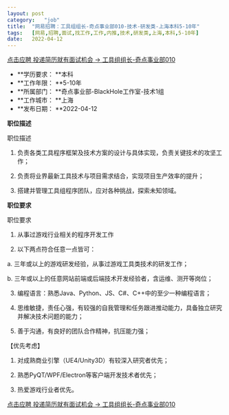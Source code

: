 ```yaml
---
layout:	post
category:	"job"
title:	"网易招聘：工具组组长-奇点事业部010-技术-研发类-上海本科5-10年"
tags:	[网易,招聘,面试,找工作,工作,内推,技术,研发类,上海,本科,5-10年]
date:	2022-04-12
---
```


[点击应聘 投递简历就有面试机会 ->  工具组组长-奇点事业部010](http://mobile.bole.netease.com/bole/boleDetail?id=39575&employeeId=346f03c3cda5f04c&key=all)



- **学历要求： **本科
- **工作年限： **5-10年
- **所属部门： **奇点事业部-BlackHole工作室-技术1组
- **工作城市： **上海
- **发布日期： **2022-04-12



**职位描述**

职位描述

1. 负责各类工具程序框架及技术方案的设计与具体实现，负责关键技术的攻坚工作；

2. 负责将业界最新工具技术与项目需求结合，实现项目生产效率的提升；

3. 搭建并管理工具组程序团队，应对各种挑战，探索未知领域。





**职位要求**

职位要求

1. 从事过游戏行业相关的程序开发工作

2. 以下两点符合任意一点皆可：

a. 三年或以上的游戏研发经验，从事过游戏工具类技术的研发工作；

b. 三年或以上的任意网站前端或后端技术开发经验者，含运维、测开等岗位；

3. 编程语言：熟悉Java、Python、JS、C#、C++中的至少一种编程语言；

4. 思维敏捷，责任心强，有较强的自我管理和任务跟进推动能力，具备独立研究并解决技术问题的能力；

5. 善于沟通，有良好的团队合作精神，抗压能力强；



【优先考虑】

1. 对成熟商业引擎（UE4/Unity3D）有较深入研究者优先；

2. 熟悉PyQT/WPF/Electron等客户端开发技术者优先；

3. 热爱游戏行业者优先。



[点击应聘 投递简历就有面试机会 ->  工具组组长-奇点事业部010](http://mobile.bole.netease.com/bole/boleDetail?id=39575&employeeId=346f03c3cda5f04c&key=all)